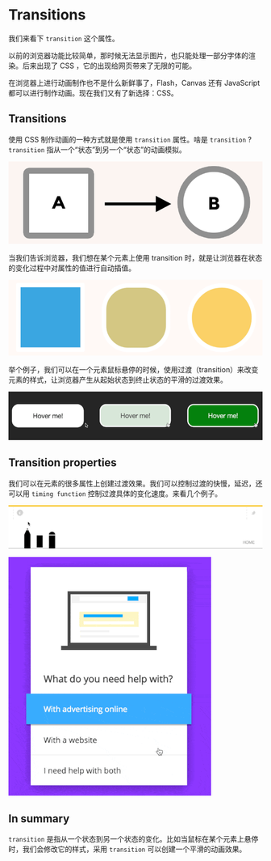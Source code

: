 # Transitions

我们来看下 `transition` 这个属性。

以前的浏览器功能比较简单，那时候无法显示图片，也只能处理一部分字体的渲染。后来出现了 CSS ，它的出现给网页带来了无限的可能。

在浏览器上进行动画制作也不是什么新鲜事了，Flash，Canvas 还有 JavaScript 都可以进行制作动画。现在我们又有了新选择：CSS。

## Transitions

使用 CSS 制作动画的一种方式就是使用 `transition` 属性。啥是 `transition` ? `transition` 指从一个“状态”到另一个“状态”的动画模拟。

![Transitions: A to B](images/ab.png)

当我们告诉浏览器，我们想在某个元素上使用 transition 时，就是让浏览器在状态的变化过程中对属性的值进行自动插值。

![Animated transition from A to B (http://codepen.io/donovanh/pen/RNdxqw)](images/ab_animated.png)

举个例子，我们可以在一个元素鼠标悬停的时候，使用过渡（transition）来改变元素的样式，让浏览器产生从起始状态到终止状态的平滑的过渡效果。

![Animated button (http://codepen.io/donovanh/pen/MYQdZd)](images/button.png)

## Transition properties

我们可以在元素的很多属性上创建过渡效果。我们可以控制过渡的快慢，延迟，还可以用 `timing function` 控制过渡具体的变化速度。来看几个例子。

![Combining transitions (http://in-ni.com/)](images/winnie-min.gif)

![More transitions (http://codepen.io/suez/pen/XJGOyL)](images/transitions-min.gif)

## In summary

`transition` 是指从一个状态到另一个状态的变化。比如当鼠标在某个元素上悬停时，我们会修改它的样式，采用 `transition` 可以创建一个平滑的动画效果。
